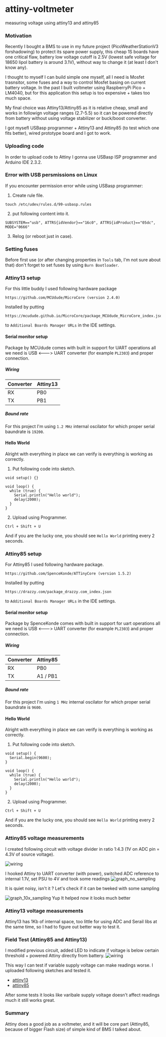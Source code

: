 # attiny-voltmeter
measuring voltage using attiny13 and attiny85

### Motivation
Recently I bought a BMS to use in my future project (PicoWeatherStationV3 forshadowing) to protect its spare power supply, this cheap 1S boards have one critical flaw, battery low voltage cutoff is 2.5V (lowest safe voltage for 18650 lipol battery is around 3.1V), without way to change it (at least I don't know any). 

I thought to myself I can build simple one myself, all I need is Mosfet trasnsitor, some fuses and a way to control Mosfet basing on current battery voltage. In the past I built voltmeter using RaspberryPi Pico + LM4040, but for this application this setup is too expensive + takes too much space.

My final choice was Attiny13/Attiny85 as it is relative cheap, small and works in followign voltage ranges (2.7-5.5) so it can be powered directly from battery without using voltage stabilizer or buck/boost converter.

I got mysefl USBasp programmer + Attiny13 and Attiny85 (to test which one fits better), wired prototype board and I got to work.

### Uploading code
In order to upload code to Attiny I gonna use USBasp ISP programmer and Arduino IDE 2.3.2.

### Error with USB persmissions on Linux
If you encounter permission error while using USBasp programmer:

1. Create rule file.
```
touch /etc/udev/rules.d/99-usbasp.rules
```

2. put following content into it.
```
SUBSYSTEM=="usb", ATTRS{idVendor}=="16c0", ATTRS{idProduct}=="05dc", MODE="0666"
```

3. Relog (or reboot just in case).

### Setting fuses
Before first use (or after changing properties in `Tools` tab, I'm not sure about that) don't forget to set fuses by using `Burn Bootloader`.

### Attiny13 setup
For this little buddy I used following hardware package

```
https://github.com/MCUdude/MicroCore (version 2.4.0)
```

Installed by putting
```
https://mcudude.github.io/MicroCore/package_MCUdude_MicroCore_index.json
```

to `Additional Boards Manager URLs` in the IDE settings.

#### Serial monitor setup
Package by MCUdude comes with built in support for UART operations all we need is USB <---> UART converter (for example `PL2303`) and proper connection.

##### Wiring
| Converter  | Attiny13 |
| ---------- | -------- |
| RX         |     PB0  |
| TX         |     PB1  |

##### Baund rate
For this project I'm using `1.2 MHz` internal oscilator for which proper serial baundrate is `19200`.

#### Hello World
Alright with everything in place we can verify is everything is working as correctly.

1. Put following code into sketch.

```
void setup() {}

void loop() {
  while (true) {
    Serial.println("Hello world");
    delay(2000);
  }
}
```

2. Upload using Programmer.
```
Ctrl + Shift + U
```

And if you are the lucky one, you should see `Hello World` printing every 2 seconds. 

### Attiny85 setup
For Attiny85 I used following hardware package.

```
https://github.com/SpenceKonde/ATTinyCore (version 1.5.2)
```

Installed by putting
```
https://drazzy.com/package_drazzy.com_index.json
```

to `Additional Boards Manager URLs` in the IDE settings.

#### Serial monitor setup
Package by SpenceKonde comes with built in support for uart operations all we need is USB <---> UART converter (for example `PL2303`) and proper connection.

##### Wiring
| Converter  |   Attiny85    |
| ---------- | ------------- |
| RX         |     PB0       |
| TX         |   A1 / PB1    |

##### Baund rate
For this project I'm using `1 MHz` internal oscilator for which proper serial baundrate is `9600`.

#### Hello World
Alright with everything in place we can verify is everything is working as correctly.

1. Put following code into sketch.

```
void setup() {
  Serial.begin(9600);
}

void loop() {
  while (true) {
    Serial.println("Hello world");
    delay(2000);
  }
}
```

2. Upload using Programmer.
```
Ctrl + Shift + U
```

And if you are the lucky one, you should see `Hello World` printing every 2 seconds. 

### Attiny85 voltage measurements
I created following circuit with voltage divider in ratio 1:4.3 (1V on ADC pin = 4.3V of source voltage).

![wiring](media/wiring/stable_vcc.png)

I hooked Attiny to UART converter (with power), switched ADC reference to internal 1.1V, set PSU to 4V and took some readings
![graph_no_sampling](media/graphs/85_no_sampling.png)

It is quiet noisy, isn't it ? Let's check if it can be tweked with some sampling

![graph_10x_sampling](media/graphs/85_10x_sampling.png)
Yup It helped now it looks much better

### Attiny13 voltage measurements
Attiny13 has 1Kb of internal space, too little for using ADC and Serail libs at the same time, so I had to figure out better way to test it.

### Field Test (Attiny85 and Attiny13)
I modified previous circuit, added LED to indicate if voltage is below certain threshold + powered Attiny directly from battery.
![wiring](media/wiring/battery_vcc.png)

This way I can test if variable supply voltage can make readings worse.
I uploaded following sketches and tested it.

- [attiny13](/sketches/attiny13/attiny13.ino)
- [attiny85](/sketches/attiny85/attiny85.ino)

After some tests it looks like varibale supply voltage doesn't affect readings much it still works great.

### Summary
Attiny does a good job as a voltmeter, and it will be core part (Attiny85, because of bigger Flash size) of simple kind of BMS I talked about. 
